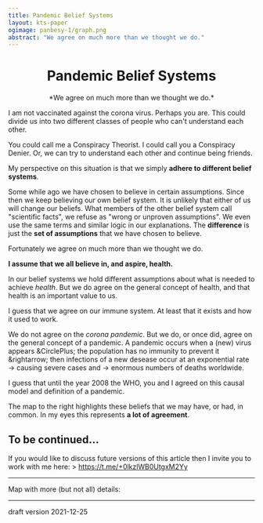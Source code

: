 ```yaml
---
title: Pandemic Belief Systems
layout: kts-paper
ogimage: panbesy-1/graph.png
abstract: "We agree on much more than we thought we do."
---
```

<script src="/lib/graph.js" type="text/ecmascript"></script>
<script>
  window.addEventListener("load", function()
  {
    let
    sdoc = document.getElementById("graph_1").getSVGDocument()
    onclick(  sdoc, sdoc.getElementById( "PANBESY-58" )  )
    onclick(  sdoc, sdoc.getElementById( "PANBESY-59" )  )
    execute_keyboard_function( sdoc, "j" )

    sdoc = document.getElementById("graph").getSVGDocument()
    onclick(  sdoc, sdoc.getElementById( "PANBESY-58" )  )
    onclick(  sdoc, sdoc.getElementById( "PANBESY-59" )  )
    execute_keyboard_function( sdoc, "j" )
  });
</script>

# <center>Pandemic Belief Systems</center>

<center>*We agree on much more than we thought we do.*</center>

<object class="clear" id="graph_1" width="50%" data="../panbesy_1/graph-local.svg" type="image/svg+xml" alt="simplified knowledge map containing assumed causes and effects for both corona believers and conspiracy believers" ></object>

I am not vaccinated against the corona virus. Perhaps you are. This could divide us into two different classes of people who can't understand each other.

You could call me a Conspiracy Theorist. I could call you a Conspiracy Denier. Or, we can try to understand each other and continue being friends.

My perspective on this situation is that we simply **adhere to different belief systems**.

Some while ago we have chosen to believe in certain assumptions. Since then we keep believing our own belief system. It is unlikely that either of us will change our beliefs. What members of the other belief system call "scientific facts", we refuse as "wrong or unproven assumptions". We even use the same terms and similar logic in our explanations. The **difference** is just the **set of assumptions** that we have chosen to believe. 

Fortunately we agree on much more than we thought we do.

**I assume that we all believe in, and aspire, health.**

In our belief systems we hold different assumptions about what is needed to achieve *health*. But we do agree on the general concept of health, and that health is an important value to us.

I guess that we agree on our immune system. At least that it exists and how it used to work.

We do not agree on the *corona pandemic*. But we do, or once did, agree on the general concept of a pandemic. A pandemic occurs when a (new) virus appears &amp;CirclePlus; the population has no immunity to prevent it &amp;rightarrow; then infections of a new desease occur at an exponential rate → causing severe cases and → enormous numbers of deaths worldwide.

I guess that until the year 2008 the WHO, you and I agreed on this causal model and definition of a pandemic.

The map to the right highlights these beliefs that we may have, or had, in common. In my eyes this represents **a lot of agreement**.

## To be continued...

If you would like to discuss future versions of this article then I invite you to work with me here:
\> <https://t.me/+0lkzlWB0UtgxM2Yy>

---

Map with more (but not all) details:

<object class="clear" id="graph" width="100%" data="graph-local.svg" type="image/svg+xml" alt="knowledge map containing assumed causes and effects for both corona believers and conspiracy believers"></object>

---
draft version 2021-12-25
